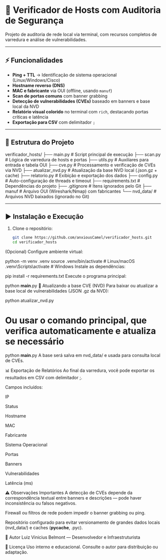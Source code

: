 # 🚀 Verificador de Hosts com Auditoria de Segurança

Projeto de auditoria de rede local via terminal, com recursos completos de varredura e análise de vulnerabilidades.

---

## ⚡ Funcionalidades

- **Ping + TTL** → Identificação de sistema operacional (Linux/Windows/Cisco)
- **Hostname reverso (DNS)**
- **MAC e fabricante** via OUI (offline, usando `manuf`)
- **Scan de portas comuns** com banner grabbing
- **Detecção de vulnerabilidades (CVEs)** baseado em banners e base local da NVD
- **Relatório visual colorido** no terminal com `rich`, destacando portas críticas e latência
- **Exportação para CSV** com delimitador `;`

---

## 📂 Estrutura do Projeto

verificador_hosts/
├── main.py # Script principal de execução
├── scan.py # Lógica de varredura de hosts e portas
├── utils.py # Auxiliares para entrada e tabela OUI
├── cve.py # Processamento e verificação de CVEs via NVD
├── atualizar_nvd.py # Atualização da base NVD local (.json.gz + cache)
├── relatorio.py # Exibição e exportação dos dados
├── config.py # Auto-configuração de threads e timeout
├── requirements.txt # Dependências do projeto
├── .gitignore # Itens ignorados pelo Git
├── manuf # Arquivo OUI (Wireshark/Nmap) com fabricantes
└── nvd_data/ # Arquivos NVD baixados (ignorado no Git)


---

## ▶️ Instalação e Execução

1. Clone o repositório:

   ```bash
   git clone https://github.com/anxiousCamel/verificador_hosts.git
   cd verificador_hosts
(Opcional) Configure ambiente virtual:


python -m venv .venv
source .venv/bin/activate  # Linux/macOS
.venv\Scripts\activate     # Windows
Instale as dependências:


pip install -r requirements.txt
Execute o programa principal:


python __main__.py
🔄 Atualizando a base CVE (NVD)
Para baixar ou atualizar a base local de vulnerabilidades (JSON .gz da NVD):


python atualizar_nvd.py
# Ou usar o comando principal, que verifica automaticamente e atualiza se necessário
python __main__.py
A base será salva em nvd_data/ e usada para consulta local de CVEs.

📊 Exportação de Relatórios
Ao final da varredura, você pode exportar os resultados em CSV com delimitador ;.

Campos incluídos:

IP

Status

Hostname

MAC

Fabricante

Sistema Operacional

Portas

Banners

Vulnerabilidades

Latência (ms)

⚠️ Observações Importantes
A detecção de CVEs depende da correspondência textual entre banners e descrições — pode haver inconsistência ou falsos negativos.

Firewall ou filtros de rede podem impedir o banner grabbing ou ping.

Repositório configurado para evitar versionamento de grandes dados locais (nvd_data/) e caches (__pycache__, .pyc).

👤 Autor
Luiz Vinicius Belmont — Desenvolvedor e Infraestruturista

📜 Licença
Uso interno e educacional. Consulte o autor para distribuição ou adaptação.